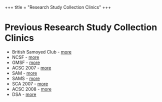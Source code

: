 +++
title = "Research Study Collection Clinics"
+++


# Previous Research Study Collection Clinics


- British Samoyed Club - [more](/research/research-study-collection-clinics/british-samoyed-club)
- NCSF - [more](/research/research-study-collection-clinics/ncsf)
- GMSF - [more](/research/research-study-collection-clinics/gmsf)
- ACSC 2007 - [more](/research/research-study-collection-clinics/acsc-2007)
- SAM - [more](/research/research-study-collection-clinics/sam)
- SAMS - [more](/research/research-study-collection-clinics/sams)
- SCA 2007 - [more](/research/research-study-collection-clinics/sca-2007)
- ACSC 2008 - [more](/research/research-study-collection-clinics/acsc-2008)
- DSA - [more](/research/research-study-collection-clinics/dsa)

